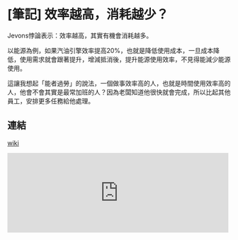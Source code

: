 # [筆記] 效率越高，消耗越少？

Jevons悖論表示：效率越高，其實有機會消耗越多。
<!--more-->
以能源為例，如果汽油引擎效率提高20%，也就是降低使用成本，一旦成本降低，使用需求就會跟著提升，增減抵消後，提升能源使用效率，不見得能減少能源使用。

這讓我想起「能者過勞」的說法，一個做事效率高的人，也就是時間使用效率高的人，他會不會其實是最常加班的人？因為老闆知道他很快就會完成，所以比起其他員工，安排更多任務給他處理。

## 連結
[wiki](https://zh.wikipedia.org/wiki/Jevons%E6%82%96%E8%AB%96)


<iframe src="https://open.firstory.me/embed/story/clbjfm2zh01le01s0brz290er" height="180" width="99%" frameborder="0" scrolling="no"></iframe>
